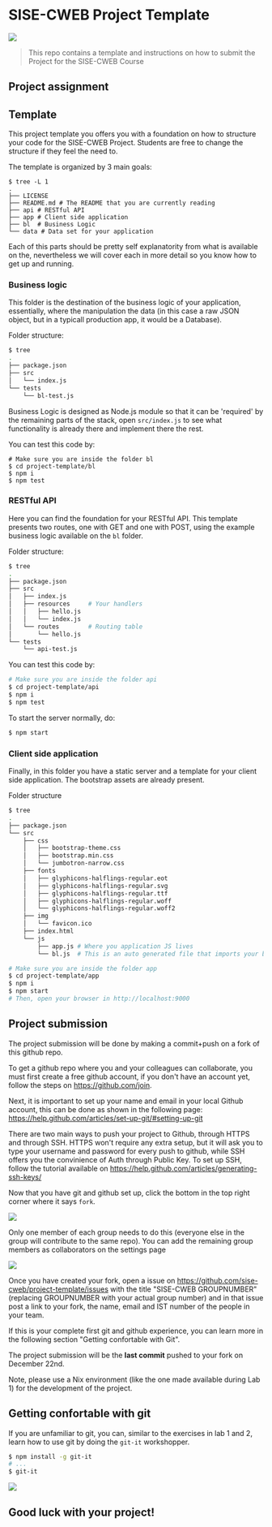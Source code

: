 SISE-CWEB Project Template
==========================

[![](https://img.shields.io/badge/TÉCNICO-LISBOA-blue.svg?style=flat-square)](http://tecnico.ulisboa.pt/)

> This repo contains a template and instructions on how to submit the Project for the SISE-CWEB Course

## Project assignment

## Template

This project template you offers you with a foundation on how to structure your code for the SISE-CWEB Project. Students are free to change the structure if they feel the need to.

The template is organized by 3 main goals:

```
$ tree -L 1
.
├── LICENSE
├── README.md # The README that you are currently reading
├── api # RESTful API
├── app # Client side application
├── bl  # Business Logic
└── data # Data set for your application
```

Each of this parts should be pretty self explanatority from what is available on the, nevertheless we will cover each in more detail so you know how to get up and running.

### Business logic

This folder is the destination of the business logic of your application, essentially, where the manipulation the data (in this case a raw JSON object, but in a typicall production app, it would be a Database).

Folder structure:

```bash
$ tree
.
├── package.json
├── src
│   └── index.js
└── tests
    └── bl-test.js
```

Business Logic is designed as Node.js module so that it can be 'required' by the remaining parts of the stack, open `src/index.js` to see what functionality is already there and implement there the rest.

You can test this code by:

```
# Make sure you are inside the folder bl
$ cd project-template/bl
$ npm i
$ npm test
```

### RESTful API

Here you can find the foundation for your RESTful API. This template presents two routes, one with GET and one with POST, using the example business logic available on the `bl` folder.

Folder structure:

```bash
$ tree
.
├── package.json
├── src
│   ├── index.js
│   ├── resources     # Your handlers
│   │   ├── hello.js
│   │   └── index.js
│   └── routes        # Routing table
│       └── hello.js
└── tests
    └── api-test.js
```

You can test this code by:

```bash
# Make sure you are inside the folder api
$ cd project-template/api
$ npm i
$ npm test
```

To start the server normally, do:

```bash
$ npm start
```

### Client side application

Finally, in this folder you have a static server and a template for your client side application. The bootstrap assets are already present.

Folder structure

```bash
$ tree
.
├── package.json
└── src
    ├── css
    │   ├── bootstrap-theme.css
    │   ├── bootstrap.min.css
    │   └── jumbotron-narrow.css
    ├── fonts
    │   ├── glyphicons-halflings-regular.eot
    │   ├── glyphicons-halflings-regular.svg
    │   ├── glyphicons-halflings-regular.ttf
    │   ├── glyphicons-halflings-regular.woff
    │   └── glyphicons-halflings-regular.woff2
    ├── img
    │   └── favicon.ico
    ├── index.html
    └── js
        ├── app.js # Where you application JS lives
        └── bl.js  # This is an auto generated file that imports your business logic code into this part of the project
```

```bash
# Make sure you are inside the folder app
$ cd project-template/app
$ npm i
$ npm start
# Then, open your browser in http://localhost:9000
```

## Project submission

The project submission will be done by making a commit+push on a fork of this github repo.

To get a github repo where you and your colleagues can collaborate, you must first create a free github account, if you don't have an account yet, follow the steps on https://github.com/join.

Next, it is important to set up your name and email in your local Github account, this can be done as shown in the following page: https://help.github.com/articles/set-up-git/#setting-up-git

There are two main ways to push your project to Github, through HTTPS and through SSH. HTTPS won't require any extra setup, but it will ask you to type your username and password for every push to github, while SSH offers you the convinience of Auth through Public Key. To set up SSH, follow the tutorial available on https://help.github.com/articles/generating-ssh-keys/

Now that you have git and github set up, click the bottom in the top right corner where it says `fork`.

![](https://ipfs.pics/QmaDCKXy7bQMcSbPZ6QbyNUxZ4XVTZmE7dF3fg4zY4mRJ8)

Only one member of each group needs to do this (everyone else in the group will contribute to the same repo). You can add the remaining group members as collaborators on the settings page

![](https://ipfs.pics/QmQExuzqYzUH2x5Ws4YmdVev5U4rfA2dskNi3pUvqcCXih)

Once you have created your fork, open a issue on https://github.com/sise-cweb/project-template/issues with the title "SISE-CWEB GROUPNUMBER" (replacing GROUPNUMBER with your actual group number) and in that issue post a link to your fork, the name, email and IST number of the people in your team.

If this is your complete first git and github experience, you can learn more in the following section "Getting confortable with Git".

The project submission will be the **last commit** pushed to your fork on December 22nd.

Note, please use a Nix environment (like the one made available during Lab 1) for the development of the project.

## Getting confortable with git

If you are unfamiliar to git, you can, similar to the exercises in lab 1 and 2, learn how to use git by doing the `git-it` workshopper.

```bash
$ npm install -g git-it
# ... 
$ git-it
```

![](https://ipfs.pics/QmYo8YZLpuNTneqNuo3hc9ct49GTdfWDJ7ttpgF4j1PWDk)

## Good luck with your project!
